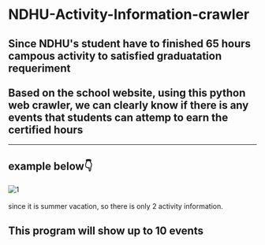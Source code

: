 # NDHU-Activity-Information-crawler
## Since NDHU's student have to finished 65 hours campous activity to satisfied graduatation requeriment<br></br>Based on the school website, using this python web crawler, we can clearly know if there is any events that students can attemp to earn the certified hours
---
## example below👇
![1](https://user-images.githubusercontent.com/79236612/130567035-31a38c79-c142-4a59-afb9-ce4c65f10ff9.png) <br></br> since it is summer vacation, so there is only 2 activity information.
## This program will show up to 10 events

